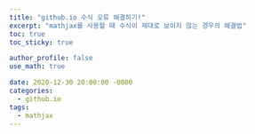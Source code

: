 ```yaml
---
title: "github.io 수식 오류 해결하기!"
excerpt: "mathjax를 사용할 때 수식이 제대로 보이지 않는 경우의 해결법"
toc: true
toc_sticky: true

author_profile: false
use_math: true

date: 2020-12-30 20:00:00 -0000
categories: 
  - github.io
tags:
  - mathjax
---
```



<!--stackedit_data:
eyJoaXN0b3J5IjpbLTM5OTM1OTY2M119
-->